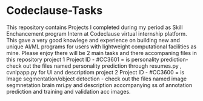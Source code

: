 # Codeclause-Tasks
This repository contains Projects I completed during my period as Skill Enchancement program Intern at Codeclause virtual internship platform. This gave a very good knowlege and experience on building new and unique AI/ML programs for users with lightweight computational facilities as mine. Please enjoy
there will be 2 main tasks and there accompaning files in this repository
project 1 Project ID - #CC3601 = is personality prediction- check out the files named personality prediction through resumes.py , cvnlpapp.py  for UI and descriptiom
project 2 Project ID - #CC3600 = is Image segmentation/object detection - check out the files named image segmnetation brain mri.py and description accompanying ss of annotation prediction and training and validation acc images.
